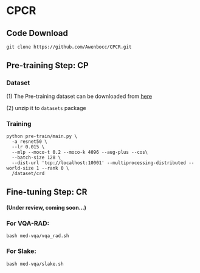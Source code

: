 # CPCR


## Code Download
```
git clone https://github.com/Awenbocc/CPCR.git
```

## Pre-training Step: CP
### Dataset
(1) The Pre-training dataset can be downloaded from [here](https://drive.google.com/file/d/1vi1bMm_QX8rKdyug40MkG2GPZoAO_QCo/view?usp=sharing)

(2) unzip it to ```datasets``` package
### Training
```
python pre-train/main.py \
  -a resnet50 \
  --lr 0.015 \
  --mlp --moco-t 0.2 --moco-k 4096 --aug-plus --cos\
  --batch-size 128 \
  --dist-url 'tcp://localhost:10001' --multiprocessing-distributed --world-size 1 --rank 0 \
  /dataset/crd
```

## Fine-tuning Step: CR 
#### (Under review, coming soon...)
### For VQA-RAD:
```
bash med-vqa/vqa_rad.sh
```
### For Slake:
```
bash med-vqa/slake.sh
```
